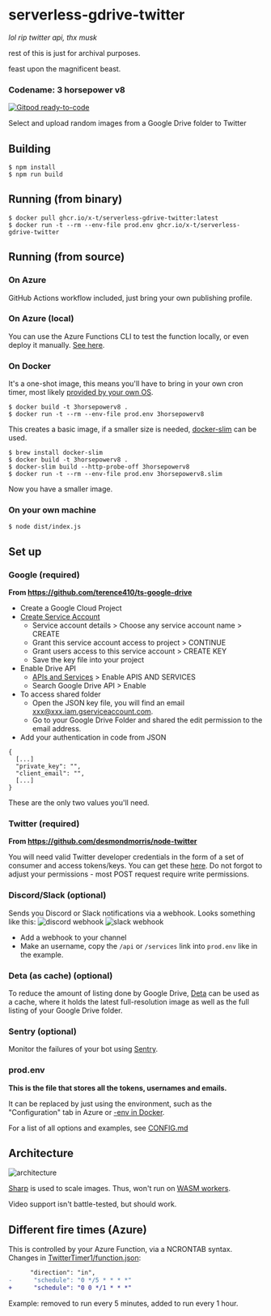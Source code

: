# serverless-gdrive-twitter

*lol rip twitter api, thx musk*

rest of this is just for archival purposes.

feast upon the magnificent beast.

### Codename: 3 horsepower v8

[![Gitpod ready-to-code](https://img.shields.io/badge/Gitpod-ready--to--code-908a85?logo=gitpod)](https://gitpod.io/#https://github.com/x-t/serverless-gdrive-twitter)

Select and upload random images from a Google Drive folder to Twitter

## Building

```
$ npm install
$ npm run build
```

## Running (from binary)

```
$ docker pull ghcr.io/x-t/serverless-gdrive-twitter:latest
$ docker run -t --rm --env-file prod.env ghcr.io/x-t/serverless-gdrive-twitter
```

## Running (from source)

### On Azure

GitHub Actions workflow included, just bring your own publishing profile.

### On Azure (local)

You can use the Azure Functions CLI to test the function locally, or even deploy it manually. [See here](https://docs.microsoft.com/en-us/azure/azure-functions/create-first-function-cli-node?tabs=azure-cli%2Cbrowser).

### On Docker

It's a one-shot image, this means you'll have to bring in your own cron timer, most likely [provided by your own OS](https://www.cloudsavvyit.com/9033/how-to-use-cron-with-your-docker-containers/).

```
$ docker build -t 3horsepowerv8 .
$ docker run -t --rm --env-file prod.env 3horsepowerv8
```

This creates a basic image, if a smaller size is needed, [docker-slim](https://dockersl.im) can be used.

```
$ brew install docker-slim
$ docker build -t 3horsepowerv8 .
$ docker-slim build --http-probe-off 3horsepowerv8
$ docker run -t --rm --env-file prod.env 3horsepowerv8.slim
```

Now you have a smaller image.

### On your own machine

```
$ node dist/index.js
```

## Set up

### Google (required)

**From https://github.com/terence410/ts-google-drive**

- Create a Google Cloud Project
- [Create Service Account](https://console.cloud.google.com/iam-admin/serviceaccounts/create)
    - Service account details > Choose any service account name > CREATE
    - Grant this service account access to project > CONTINUE
    - Grant users access to this service account > CREATE KEY
    - Save the key file into your project
- Enable Drive API
    -  [APIs and Services](https://console.cloud.google.com/apis/dashboard) > Enable APIS AND SERVICES
    - Search Google Drive API > Enable
- To access shared folder
    - Open the JSON key file, you will find an email xxx@xxx.iam.gserviceaccount.com.
    - Go to your Google Drive Folder and shared the edit permission to the email address.
- Add your authentication in code from JSON

```
{
  [...]
  "private_key": "",
  "client_email": "",
  [...]
}
```

These are the only two values you'll need.

### Twitter (required)

**From https://github.com/desmondmorris/node-twitter**

You will need valid Twitter developer credentials in the form of a set of consumer and access tokens/keys.  You can get these [here](https://apps.twitter.com/).  Do not forgot to adjust your permissions - most POST request require write permissions.

### Discord/Slack (optional)

Sends you Discord or Slack notifications via a webhook. Looks something like this:
![discord webhook](https://i.arxius.io/6c95835f.png)
![slack webhook](https://pomf2.lain.la/f/o8v5l25x.png)

- Add a webhook to your channel
- Make an username, copy the `/api` or `/services` link into `prod.env` like in the example.

### Deta (as cache) (optional)

To reduce the amount of listing done by Google Drive, [Deta](https://deta.sh) can be used as a cache, where it holds the latest full-resolution image as well as the full listing of your Google Drive folder.

### Sentry (optional)

Monitor the failures of your bot using [Sentry](https://sentry.io).

### prod.env

**This is the file that stores all the tokens, usernames and emails.**

It can be replaced by just using the environment, such as the "Configuration" tab in Azure or [-env in Docker](https://docs.docker.com/engine/reference/commandline/run/#set-environment-variables--e---env---env-file).

For a list of all options and examples, see [CONFIG.md](CONFIG.md)

## Architecture

![architecture](https://pomf2.lain.la/f/aa7hqmlw.png)

[Sharp](https://github.com/lovell/sharp) is used to scale images. Thus, won't run on [WASM workers](https://workers.cloudflare.com).

Video support isn't battle-tested, but should work.

## Different fire times (Azure)

This is controlled by your Azure Function, via a NCRONTAB syntax. Changes in [TwitterTimer1/function.json](TwitterTimer1/function.json):

```diff
      "direction": "in",
-      "schedule": "0 */5 * * * *"
+      "schedule": "0 0 */1 * * *"
```

Example: removed to run every 5 minutes, added to run every 1 hour.
